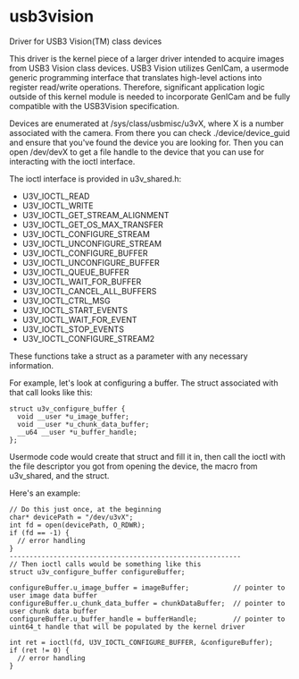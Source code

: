 # usb3vision
Driver for USB3 Vision(TM) class devices

This driver is the kernel piece of a larger driver intended to acquire images from USB3 Vision class devices. USB3 Vision utilizes 
GenICam, a usermode generic programming interface that translates high-level actions into register read/write operations. Therefore, 
significant application logic outside of this kernel module is needed to incorporate GenICam and be fully compatible with the
USB3Vision specification.

Devices are enumerated at /sys/class/usbmisc/u3vX, where X is a number associated with the camera. From there you can check ./device/device_guid and ensure that you've found the device you are looking for. Then you can open /dev/devX to get a file handle to the device that you can use for interacting with the ioctl interface.

The ioctl interface is provided in u3v_shared.h:
* U3V_IOCTL_READ
* U3V_IOCTL_WRITE
* U3V_IOCTL_GET_STREAM_ALIGNMENT
* U3V_IOCTL_GET_OS_MAX_TRANSFER
* U3V_IOCTL_CONFIGURE_STREAM
* U3V_IOCTL_UNCONFIGURE_STREAM
* U3V_IOCTL_CONFIGURE_BUFFER
* U3V_IOCTL_UNCONFIGURE_BUFFER
* U3V_IOCTL_QUEUE_BUFFER
* U3V_IOCTL_WAIT_FOR_BUFFER
* U3V_IOCTL_CANCEL_ALL_BUFFERS
* U3V_IOCTL_CTRL_MSG
* U3V_IOCTL_START_EVENTS
* U3V_IOCTL_WAIT_FOR_EVENT
* U3V_IOCTL_STOP_EVENTS
* U3V_IOCTL_CONFIGURE_STREAM2

These functions take a struct as a parameter with any necessary information.

For example, let's look at configuring a buffer. The struct associated with that call looks like this:

    struct u3v_configure_buffer {
      void __user *u_image_buffer;
      void __user *u_chunk_data_buffer;
      __u64 __user *u_buffer_handle;
    };


Usermode code would create that struct and fill it in, then call the ioctl with the file descriptor you got from opening the device,
the macro from u3v_shared, and the struct.

Here's an example:

    // Do this just once, at the beginning
    char* devicePath = "/dev/u3vX";
    int fd = open(devicePath, O_RDWR);
    if (fd == -1) {
      // error handling
    }
    ----------------------------------------------------------
    // Then ioctl calls would be something like this
    struct u3v_configure_buffer configureBuffer;
    
    configureBuffer.u_image_buffer = imageBuffer;           // pointer to user image data buffer
    configureBuffer.u_chunk_data_buffer = chunkDataBuffer;  // pointer to user chunk data buffer
    configureBuffer.u_buffer_handle = bufferHandle;         // pointer to uint64_t handle that will be populated by the kernel driver
    
    int ret = ioctl(fd, U3V_IOCTL_CONFIGURE_BUFFER, &configureBuffer);
    if (ret != 0) {
      // error handling
    }
